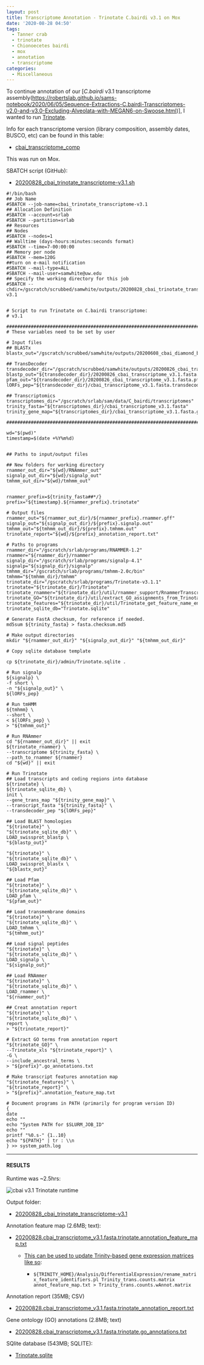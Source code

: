 ```yaml
---
layout: post
title: Transcriptome Annotation - Trinotate C.bairdi v3.1 on Mox
date: '2020-08-28 04:50'
tags:
  - Tanner crab
  - trinotate
  - Chionoecetes bairdi
  - mox
  - annotation
  - transcriptome
categories:
  - Miscellaneous
---
```

To continue annotation of our [_C.bairdi_ v3.1 transcriptome assembly(https://robertslab.github.io/sams-notebook/2020/06/05/Sequence-Extractions-C.bairdi-Transcriptomes-v2.0-and-v3.0-Excluding-Alveolata-with-MEGAN6-on-Swoose.html)], I wanted to run [Trinotate](https://github.com/Trinotate/Trinotate.github.io/wiki).

Info for each transcriptome version (library composition, assembly dates, BUSCO, etc) can be found in this table:

- [cbai_transcriptome_comp](https://docs.google.com/spreadsheets/d/1XAgU_xQKJjWk4ThJHn1wLDtPuW6X7s6Jjh_373bMc0U/edit?usp=sharing)

This was run on Mox.

SBATCH script (GitHub):

- [20200828_cbai_trinotate_transcriptome-v3.1.sh](https://github.com/RobertsLab/sams-notebook/blob/master/sbatch_scripts/20200828_cbai_trinotate_transcriptome-v3.1.sh)

```shell
#!/bin/bash
## Job Name
#SBATCH --job-name=cbai_trinotate_transcriptome-v3.1
## Allocation Definition
#SBATCH --account=srlab
#SBATCH --partition=srlab
## Resources
## Nodes
#SBATCH --nodes=1
## Walltime (days-hours:minutes:seconds format)
#SBATCH --time=7-00:00:00
## Memory per node
#SBATCH --mem=120G
##turn on e-mail notification
#SBATCH --mail-type=ALL
#SBATCH --mail-user=samwhite@uw.edu
## Specify the working directory for this job
#SBATCH --chdir=/gscratch/scrubbed/samwhite/outputs/20200828_cbai_trinotate_transcriptome-v3.1


# Script to run Trinotate on C.bairdi transcriptome:
# v3.1

###################################################################################
# These variables need to be set by user

# Input files
## BLASTx
blastx_out="/gscratch/scrubbed/samwhite/outputs/20200608_cbai_diamond_blastx_v2.1_v3.1/cbai_transcriptome_v3.1.blastx.outfmt6"

## TransDecoder
transdecoder_dir="/gscratch/scrubbed/samwhite/outputs/20200826_cbai_transdecoder_transcriptomes_v2.1_v.3.1/20200826_cbai_transcriptome_v3.1.fasta.transdecoder"
blastp_out="${transdecoder_dir}/20200826_cbai_transcriptome_v3.1.fasta.blastp_out/20200826_cbai_transcriptome_v3.1.fasta.blastp.outfmt6"
pfam_out="${transdecoder_dir}/20200826_cbai_transcriptome_v3.1.fasta.pfam_out/20200826_cbai_transcriptome_v3.1.fasta.pfam.domtblout"
lORFs_pep="${transdecoder_dir}/cbai_transcriptome_v3.1.fasta.transdecoder_dir/longest_orfs.pep"

## Transcriptomics
transcriptomes_dir="/gscratch/srlab/sam/data/C_bairdi/transcriptomes"
trinity_fasta="${transcriptomes_dir}/cbai_transcriptome_v3.1.fasta"
trinity_gene_map="${transcriptomes_dir}/cbai_transcriptome_v3.1.fasta.gene_trans_map"

###################################################################################

wd="$(pwd)"
timestamp=$(date +%Y%m%d)


## Paths to input/output files

## New folders for working directory
rnammer_out_dir="${wd}/RNAmmer_out"
signalp_out_dir="${wd}/signalp_out"
tmhmm_out_dir="${wd}/tmhmm_out"


rnammer_prefix=${trinity_fasta##*/}
prefix="${timestamp}.${rnammer_prefix}.trinotate"

# Output files
rnammer_out="${rnammer_out_dir}/${rnammer_prefix}.rnammer.gff"
signalp_out="${signalp_out_dir}/${prefix}.signalp.out"
tmhmm_out="${tmhmm_out_dir}/${prefix}.tmhmm.out"
trinotate_report="${wd}/${prefix}_annotation_report.txt"

# Paths to programs
rnammer_dir="/gscratch/srlab/programs/RNAMMER-1.2"
rnammer="${rnammer_dir}/rnammer"
signalp_dir="/gscratch/srlab/programs/signalp-4.1"
signalp="${signalp_dir}/signalp"
tmhmm_dir="/gscratch/srlab/programs/tmhmm-2.0c/bin"
tmhmm="${tmhmm_dir}/tmhmm"
trinotate_dir="/gscratch/srlab/programs/Trinotate-v3.1.1"
trinotate="${trinotate_dir}/Trinotate"
trinotate_rnammer="${trinotate_dir}/util/rnammer_support/RnammerTranscriptome.pl"
trinotate_GO="${trinotate_dir}/util/extract_GO_assignments_from_Trinotate_xls.pl"
trinotate_features="${trinotate_dir}/util/Trinotate_get_feature_name_encoding_attributes.pl"
trinotate_sqlite_db="Trinotate.sqlite"

# Generate FastA checksum, for reference if needed.
md5sum ${trinity_fasta} > fasta.checksum.md5

# Make output directories
mkdir "${rnammer_out_dir}" "${signalp_out_dir}" "${tmhmm_out_dir}"

# Copy sqlite database template

cp ${trinotate_dir}/admin/Trinotate.sqlite .

# Run signalp
${signalp} \
-f short \
-n "${signalp_out}" \
${lORFs_pep}

# Run tmHMM
${tmhmm} \
--short \
< ${lORFs_pep} \
> "${tmhmm_out}"

# Run RNAmmer
cd "${rnammer_out_dir}" || exit
${trinotate_rnammer} \
--transcriptome ${trinity_fasta} \
--path_to_rnammer ${rnammer}
cd "${wd}" || exit

# Run Trinotate
## Load transcripts and coding regions into database
${trinotate} \
${trinotate_sqlite_db} \
init \
--gene_trans_map "${trinity_gene_map}" \
--transcript_fasta "${trinity_fasta}" \
--transdecoder_pep "${lORFs_pep}"

## Load BLAST homologies
"${trinotate}" \
"${trinotate_sqlite_db}" \
LOAD_swissprot_blastp \
"${blastp_out}"

"${trinotate}" \
"${trinotate_sqlite_db}" \
LOAD_swissprot_blastx \
"${blastx_out}"

## Load Pfam
"${trinotate}" \
"${trinotate_sqlite_db}" \
LOAD_pfam \
"${pfam_out}"

## Load transmembrane domains
"${trinotate}" \
"${trinotate_sqlite_db}" \
LOAD_tmhmm \
"${tmhmm_out}"

## Load signal peptides
"${trinotate}" \
"${trinotate_sqlite_db}" \
LOAD_signalp \
"${signalp_out}"

## Load RNAmmer
"${trinotate}" \
"${trinotate_sqlite_db}" \
LOAD_rnammer \
"${rnammer_out}"

## Creat annotation report
"${trinotate}" \
"${trinotate_sqlite_db}" \
report \
> "${trinotate_report}"

# Extract GO terms from annotation report
"${trinotate_GO}" \
--Trinotate_xls "${trinotate_report}" \
-G \
--include_ancestral_terms \
> "${prefix}".go_annotations.txt

# Make transcript features annotation map
"${trinotate_features}" \
"${trinotate_report}" \
> "${prefix}".annotation_feature_map.txt

# Document programs in PATH (primarily for program version ID)
{
date
echo ""
echo "System PATH for $SLURM_JOB_ID"
echo ""
printf "%0.s-" {1..10}
echo "${PATH}" | tr : \\n
} >> system_path.log
```

---

#### RESULTS

Runtime was ~2.5hrs:

![cbai v3.1 Trinotate runtime](https://github.com/RobertsLab/sams-notebook/blob/master/images/screencaps/20200827_cbai_trinotate_transcriptome-v3.1_runtime.png?raw=true)


Output folder:

- [20200828_cbai_trinotate_transcriptome-v3.1](https://gannet.fish.washington.edu/Atumefaciens/20200828_cbai_trinotate_transcriptome-v3.1)

Annotation feature map (2.6MB; text):

- [20200828.cbai_transcriptome_v3.1.fasta.trinotate.annotation_feature_map.txt](https://gannet.fish.washington.edu/Atumefaciens/20200828_cbai_trinotate_transcriptome-v3.1/20200828.cbai_transcriptome_v3.1.fasta.trinotate.annotation_feature_map.txt)

  - [This can be used to update Trinity-based gene expression matrices like so](https://github.com/trinityrnaseq/trinityrnaseq/wiki/Functional-Annotation-of-Transcripts):

    - ```${TRINITY_HOME}/Analysis/DifferentialExpression/rename_matrix_feature_identifiers.pl Trinity_trans.counts.matrix annot_feature_map.txt > Trinity_trans.counts.wAnnot.matrix```

Annotation report (35MB; CSV)

- [20200828.cbai_transcriptome_v3.1.fasta.trinotate_annotation_report.txt](https://gannet.fish.washington.edu/Atumefaciens/20200828_cbai_trinotate_transcriptome-v3.1/20200828.cbai_transcriptome_v3.1.fasta.trinotate_annotation_report.txt)

Gene ontology (GO) annotations (2.8MB; text)

- [20200828.cbai_transcriptome_v3.1.fasta.trinotate.go_annotations.txt](https://gannet.fish.washington.edu/Atumefaciens/20200828_cbai_trinotate_transcriptome-v3.1/20200828.cbai_transcriptome_v3.1.fasta.trinotate.go_annotations.txt)

SQlite database (543MB; SQLITE):

- [Trinotate.sqlite](https://gannet.fish.washington.edu/Atumefaciens/20200828_cbai_trinotate_transcriptome-v3.1/Trinotate.sqlite)
